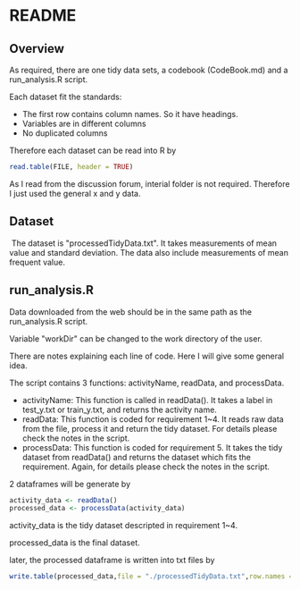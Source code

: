 # README

## Overview

As required, there are one tidy data sets, a codebook (CodeBook.md) and a run_analysis.R script.

Each dataset fit the standards:

- The first row contains column names. So it have headings.
- Variables are in different columns
- No duplicated columns

Therefore each dataset can be read into R by

```R
read.table(FILE, header = TRUE)
```

As I read from the discussion forum, interial folder is not required. Therefore I just used the general x and y data.

## Dataset

​	The dataset is "processedTidyData.txt". It takes measurements of mean value and standard deviation. The data also include measurements of mean frequent value.

## run_analysis.R

Data downloaded from the web should be in the same path as the run_analysis.R script.

Variable "workDir" can be changed to the work directory of the user.



There are notes explaining each line of code. Here I will give some general idea.

The script contains 3 functions: activityName, readData, and processData.

- activityName: This function is called in readData(). It takes a label in test_y.txt or train_y.txt, and returns the activity name.
- readData: This function is coded for requirement 1~4. It reads raw data from the file, process it and return the tidy dataset. For details please check the notes in the script.
- processData: This function is coded for requirement 5. It takes the tidy dataset from readData() and returns the dataset which fits the requirement. Again, for details please check the notes in the script.

2 dataframes will be generate by

```R
activity_data <- readData()
processed_data <- processData(activity_data)
```

activity_data is the tidy dataset descripted in requirement 1~4.

processed_data is the final dataset.



later, the processed dataframe is written into txt files by

```R
write.table(processed_data,file = "./processedTidyData.txt",row.names = FALSE)
```

